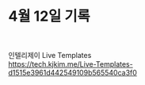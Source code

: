 # 4월 12일 기록

<br>

인텔리제이 Live Templates <br>
https://tech.kjkim.me/Live-Templates-d1515e3961d442549109b565540ca3f0